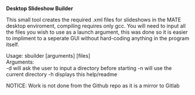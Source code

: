 **Desktop Slideshow Builder**

This small tool creates the required .xml files for slideshows in the MATE desktop enviroment, compiling requires only gcc. You will need to input all the files you wish to use as a launch argument, this was done so it is easier to impliment to a seperate GUI without hard-coding anything in the program itself.  

Usage: sbuilder [arguments] [files]  
Arguments:  
-d will ask the user to input a directory before starting
-n will use the current directory 
-h displays this help/readme  
  
NOTICE: Work is not done from the Github repo as it is a mirror to Gitlab
  
